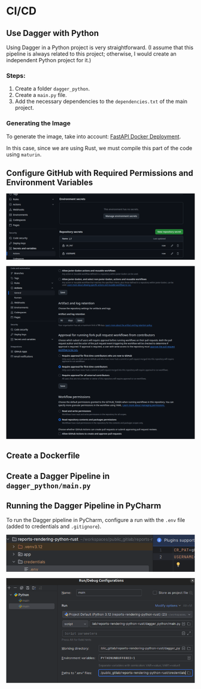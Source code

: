 # CI/CD

## Use Dagger with Python

Using Dagger in a Python project is very straightforward. (I assume that this pipeline is always related to this project; otherwise, I would create an independent Python project for it.)

### Steps:
1. Create a folder `dagger_python`.
2. Create a `main.py` file.
3. Add the necessary dependencies to the `dependencies.txt` of the main project.

### Generating the Image
To generate the image, take into account: [FastAPI Docker Deployment](https://fastapi.tiangolo.com/deployment/docker/#package-requirements).

In this case, since we are using Rust, we must compile this part of the code using `maturin`.

## Configure GitHub with Required Permissions and Environment Variables

![Add Secrets to GitHub](/resources/add_secrets_to_github.png)

![GitHub Token Permissions](/resources/GITHUB_TOKEN_permissions.png)

## Create a Dockerfile

## Create a Dagger Pipeline in `dagger_python/main.py`

## Running the Dagger Pipeline in PyCharm
To run the Dagger pipeline in PyCharm, configure a run with the `.env` file (added to credentials and `.gitignore`).

![Credentials .env](/resources/credentials_env.png)

![PyCharm Run with Environment Variables](/resources/pycharm_run_with_env_variables.png)
